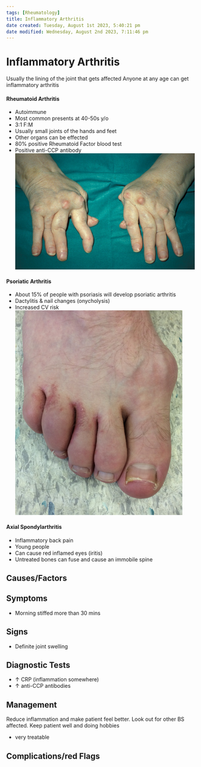 ```yaml
---
tags: [Rheumatology]
title: Inflammatory Arthritis
date created: Tuesday, August 1st 2023, 5:40:21 pm
date modified: Wednesday, August 2nd 2023, 7:11:46 pm
---
```




# Inflammatory Arthritis

Usually the lining of the joint that gets affected
Anyone at any age can get inflammatory arthritis

#### Rheumatoid Arthritis

- Autoimmune
- Most common presents at 40-50s y/o
- 3:1 F:M
- Usually small joints of the hands and feet
- Other organs can be effected
- 80% positive Rheumatoid Factor blood test
- Positive anti-CCP antibody
  ![|500](z_attachments/500.png)

#### Psoriatic Arthritis

- About 15% of people with psoriasis will develop psoriatic arthritis
- Dactylitis & nail changes (onycholysis)
- Increased CV risk
  ![|250](z_attachments/250.png)

#### Axial Spondylarthritis

- Inflammatory back pain
- Young people
- Can cause red inflamed eyes (iritis)
- Untreated bones can fuse and cause an immobile spine

## Causes/Factors

## Symptoms

- Morning stiffed more than 30 mins

## Signs

- Definite joint swelling

## Diagnostic Tests

- $\uparrow$ CRP (inflammation somewhere)
- $\uparrow$ anti-CCP antibodies

## Management

Reduce inflammation and make patient feel better. Look out for other BS affected. Keep patient well and doing hobbies

- very treatable

## Complications/red Flags
